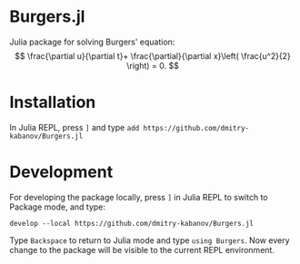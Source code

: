 # Burgers.jl

Julia package for solving Burgers' equation:
$$
\frac{\partial u}{\partial t}+ \frac{\partial}{\partial x}\left( \frac{u^2}{2} \right) = 0.
$$

# Installation

In Julia REPL, press `]` and type `add https://github.com/dmitry-kabanov/Burgers.jl`

# Development

For developing the package locally, press `]` in Julia REPL to switch to Package mode, and type:

    develop --local https://github.com/dmitry-kabanov/Burgers.jl
    
Type `Backspace` to return to Julia mode and type `using Burgers`.
Now every change to the package will be visible to the current REPL environment.
